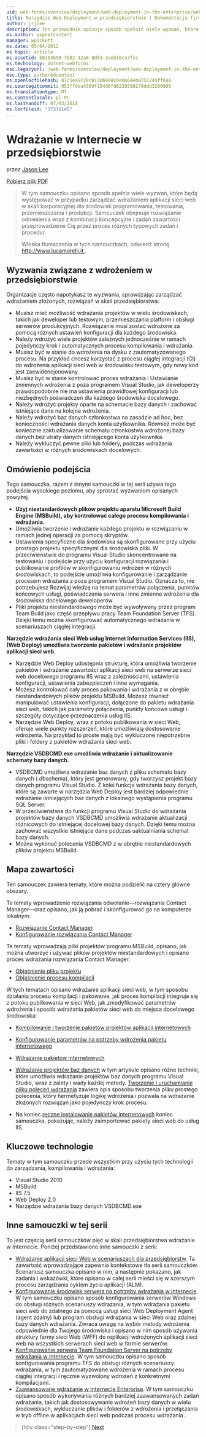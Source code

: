 ```yaml
---
uid: web-forms/overview/deployment/web-deployment-in-the-enterprise/web-deployment-in-the-enterprise
title: Narzędzie Web Deployment w przedsiębiorstwie | Dokumentacja firmy Microsoft
author: jrjlee
description: Ten przewodnik opisuje sposób spełnić wiele wyzwań, które będą występować w przypadku zarządzać wdrażaniem aplikacji sieci web skali korporacyjnej devel...
ms.author: aspnetcontent
manager: wpickett
ms.date: 05/04/2012
ms.topic: article
ms.assetid: b8283698-7b82-42a8-8d83-3aeb18ca7fcc
ms.technology: dotnet-webforms
msc.legacyurl: /web-forms/overview/deployment/web-deployment-in-the-enterprise/web-deployment-in-the-enterprise
msc.type: authoredcontent
ms.openlocfilehash: 07c1ea9728c0130b860c0e0a64eb0751245ff840
ms.sourcegitcommit: 953ff9ea4369f154d6fd0239599279ddd3280009
ms.translationtype: MT
ms.contentlocale: pl-PL
ms.lasthandoff: 07/03/2018
ms.locfileid: "37371145"
---
```

<a name="web-deployment-in-the-enterprise"></a>Wdrażanie w Internecie w przedsiębiorstwie
====================
przez [Jason Lee](https://github.com/jrjlee)

[Pobierz plik PDF](https://msdnshared.blob.core.windows.net/media/MSDNBlogsFS/prod.evol.blogs.msdn.com/CommunityServer.Blogs.Components.WeblogFiles/00/00/00/63/56/8130.DeployingWebAppsInEnterpriseScenarios.pdf)

> W tym samouczku opisano sposób spełnia wiele wyzwań, które będą występować w przypadku zarządzać wdrażaniem aplikacji sieci web w skali korporacyjnej dla środowisk programowania, testowania, przemieszczania i produkcji. Samouczek obejmuje rozwiązanie odniesienia wraz z kombinacji koncepcyjne i zadań zawartości przeprowadzenie Cię przez proces różnych typowych zadań i procedur.
> 
> Włoska tłumaczenia w tych samouczkach, odwiedź stronę [ http://www.lucamorelli.it ](http://www.lucamorelli.it).


## <a name="enterprise-deployment-challenges"></a>Wyzwania związane z wdrożeniem w przedsiębiorstwie

Organizacje często napotykasz te wyzwania, sprawdzając zarządzać wdrażaniem złożonych, rozwiązań w skali przedsiębiorstwa:

- Musisz mieć możliwość wdrażania projektów w wielu środowiskach, takich jak deweloper lub testowym, przemieszczania platform i obsługi serwerów produkcyjnych. Rozwiązanie musi zostać wdrożone za pomocą różnych ustawień konfiguracji dla każdego środowiska.
- Należy wdrożyć wiele projektów zależnych jednocześnie w ramach pojedynczy krok i automatycznych procesu kompilowania i wdrażania.
- Musisz być w stanie do wdrożenia na dysku z zautomatyzowanego procesu. Na przykład chcesz korzystać z procesu ciągłej integracji (CI) do wdrożenia aplikacji sieci web w środowisku testowym, gdy nowy kod jest zaewidencjonowany.
- Musisz być w stanie kontrolować proces wdrażania i Ustawianie zmiennych wdrożenia z poza programem Visual Studio, jak deweloperzy prawdopodobnie nie ma ustawienia prawidłowej konfiguracji lub niezbędnych poświadczeń dla każdego środowiska docelowego.
- Należy wdrożyć projekty oparte na schemacie bazy danych i zachować istniejące dane na kolejne wdrożenia.
- Należy wdrożyć baz danych członkostwa na zasadzie ad hoc, bez konieczności wdrażania danych konta użytkownika. Również może być konieczne zaktualizowanie schematu członkostwa wdrożonej bazy danych bez utraty danych istniejącego konta użytkownika.
- Należy wykluczyć pewne pliki lub foldery, podczas wdrażania zawartości w różnych środowiskach docelowych.

## <a name="overview-of-approach"></a>Omówienie podejścia

Tego samouczka, razem z innymi samouczki w tej serii używa tego podejścia wysokiego poziomu, aby sprostać wyzwaniom opisanych powyżej.

- **Użyj niestandardowych plików projektu aparatu Microsoft Build Engine (MSBuild), aby kontrolować całego procesu kompilowania i wdrażania.**
- Umożliwia tworzenie i wdrażanie każdego projektu w rozwiązaniu w ramach jednej operacji za pomocą skryptów.
- Ustawienia specyficzne dla środowiska są skonfigurowane przy użyciu prostego projektu specyficznymi dla środowiska pliki. W przeciwieństwie do programu Visual Studio skoncentrowane na testowaniu i podejście przy użyciu konfiguracji rozwiązania i publikowanie profilów w skonfigurowaniu wdrożeń w różnych środowiskach, to podejście umożliwia konfigurowanie i zarządzanie procesem wdrażania z poza programem Visual Studio. Oznacza to, nie potrzebujesz Rozwijaj wiedzę na temat parametrów połączenia, punktów końcowych usługi, poświadczenia serwera i inne zmienne wdrożenia dla środowiska docelowego deweloperów.
- Pliki projektu niestandardowego może być wywoływany przez program Team Build jako część przepływu pracy Team Foundation Server (TFS). Dzięki temu można skonfigurować automatycznego wdrażania w scenariuszach ciągłej integracji.

**Narzędzie wdrażania sieci Web usług Internet Information Services (IIS), (Web Deploy) umożliwia tworzenie pakietów i wdrażanie projektów aplikacji sieci web.**

- Narzędzie Web Deploy udostępnia strukturę, która umożliwia tworzenie pakietów i wdrażanie zawartości aplikacji sieci web na serwerze sieci web docelowego programu IIS wraz z zależnościami, ustawienia konfiguracji, ustawienia zabezpieczeń i inne wymagania.
- Możesz kontrolować cały proces pakowania i wdrażania z w obrębie niestandardowych plików projektu MSBuild. Możesz również manipulować ustawienia konfiguracji, dołączone do pakietu wdrażania sieci web, takich jak parametry połączenia, punkty końcowe usługi i szczegóły dotyczące przeznaczenia usług IIS.
- Narzędzie Web Deploy, wraz z potoku publikowania w sieci Web, oferuje wiele punkty rozszerzeń, które umożliwiają dostosowanie wdrożenia. Na przykład to proste mają być wykluczone niepotrzebne pliki i foldery z pakietów wdrażania sieci web.

**Narzędzie VSDBCMD.exe umożliwia wdrażanie i aktualizowanie schematy bazy danych.**

- VSDBCMD umożliwia wdrażanie baz danych z pliku schematu bazy danych (.dbschema), który jest generowany, gdy tworzysz projekt bazy danych programu Visual Studio. Z kolei funkcje wdrażania bazy danych, które są zawarte w narzędzia Web Deploy jest bardziej odpowiednie wdrażanie istniejących baz danych z lokalnego wystąpienia programu SQL Server.
- W przeciwieństwie do funkcji programu Visual Studio do wdrażania projektów bazy danych VSDBCMD umożliwia wdrażanie aktualizacji różnicowych do istniejącej docelowej bazy danych. Dzięki temu można zachować wszystkie istniejące dane podczas uaktualniania schemat bazy danych.
- Można wykonać polecenia VSDBCMD z w obrębie niestandardowych plików projektu MSBuild.

## <a name="content-map"></a>Mapa zawartości

Ten samouczek zawiera tematy, które można podzielić na cztery główne obszary.

Te tematy wprowadzenie rozwiązania odwołanie&#x2014;rozwiązania Contact Manager&#x2014;oraz opisano, jak ją pobrać i skonfigurować go na komputerze lokalnym:

- [Rozwiązanie Contact Manager](the-contact-manager-solution.md)
- [Konfigurowanie rozwiązania Contact Manager](setting-up-the-contact-manager-solution.md)

Te tematy wprowadzają pliki projektów programu MSBuild, opisano, jak można utworzyć i używać plików projektów niestandardowych i opisano proces wdrażania rozwiązania Contact Manager:

- [Objaśnienie pliku projektu](understanding-the-project-file.md)
- [Objaśnienie procesu kompilacji](understanding-the-build-process.md)

W tych tematach opisano wdrażanie aplikacji sieci web, w tym sposobu działania procesu kompilacji i pakowanie, jak proces kompilacji integruje się z potoku publikowania w sieci Web, jak zmodyfikować parametrów wdrożenia i sposób wdrażania pakietów sieci web do miejsca docelowego środowiska:

- [Kompilowanie i tworzenie pakietów projektów aplikacji internetowych](building-and-packaging-web-application-projects.md)
- [Konfigurowanie parametrów na potrzeby wdrożenia pakietu internetowego](configuring-parameters-for-web-package-deployment.md)
- [Wdrażanie pakietów internetowych](deploying-web-packages.md)

- [Wdrażanie projektów baz danych](deploying-database-projects.md) w tym artykule opisano różne techniki, które umożliwia wdrażanie projektów baz danych programu Visual Studio, wraz z zalety i wady każdej metody. [Tworzenie i uruchamianie pliku poleceń wdrażania](creating-and-running-a-deployment-command-file.md) zawiera opis sposobu tworzenia pliku prostego polecenia, który hermetyzuje logikę wdrożenia i pozwala na wdrażanie złożonych rozwiązań jako pojedynczy krok procesu.
- Na koniec [ręczne instalowanie pakietów internetowych](manually-installing-web-packages.md) koniec samouczka, pokazując, należy zaimportować pakiety sieci web do usług IIS.

## <a name="key-technologies"></a>Kluczowe technologie

Tematy w tym samouczku przede wszystkim przy użyciu tych technologii do zarządzania, kompilowania i wdrażania:

- Visual Studio 2010
- MSBuild
- IIS 7.5
- Web Deploy 2.0
- Narzędzie wdrażania bazy danych VSDBCMD.exe

## <a name="other-tutorials-in-this-series"></a>Inne samouczki w tej serii

To jest częścią serii samouczków pięć w skali przedsiębiorstwa wdrażanie w Internecie. Poniżej przedstawiono inne samouczki z serii:

- [Wdrażanie aplikacji sieci Web w scenariuszach dla przedsiębiorstw](../deploying-web-applications-in-enterprise-scenarios/deploying-web-applications-in-enterprise-scenarios.md). Ta zawartość wprowadzające zapewnia kontekstowe tła serii samouczków. Scenariusz samouczka opisano w nim, a następnie pokazano, jak zadania i wskazówki, które opisano w całej serii mieści się w szerszym procesu zarządzania cyklem życia aplikacji (ALM).
- [Konfigurowanie środowisk serwera na potrzeby wdrażania w Internecie](../configuring-server-environments-for-web-deployment/configuring-server-environments-for-web-deployment.md). W tym samouczku opisano sposób konfigurowania serwerów Windows do obsługi różnych scenariuszy wdrażania, w tym wdrażania pakietu sieci web do zdalnego za pomocą usługi sieci Web Deployment Agent (agent zdalny) lub program obsługi wdrażania w sieci Web oraz zdalnej bazy danych wdrażania. Zwraca uwagę na wybór metody wdrożenia odpowiednie dla Twojego środowiska i opisano w nim sposób używania struktury farmy sieci Web (WFF) do replikacji wdrożonych aplikacji sieci web na wszystkich serwerach sieci web w farmie serwerów.
- [Konfigurowanie serwera Team Foundation Server na potrzeby wdrażania w Internecie](../configuring-team-foundation-server-for-web-deployment/configuring-team-foundation-server-for-web-deployment.md). W tym samouczku opisano sposób konfigurowania programu TFS do obsługi różnych scenariuszy wdrażania, w tym zautomatyzowane wdrożenia w ramach procesu ciągłej integracji i ręcznie wyzwolony wdrożeń z konkretnymi kompilacjami.
- [Zaawansowane wdrażanie w Internecie Enterprise](../advanced-enterprise-web-deployment/advanced-enterprise-web-deployment.md). W tym samouczku opisano sposób wykonywania różnych bardziej zaawansowanych zadań wdrażania, takich jak dostosowywanie wdrożeń bazy danych w wielu środowiskach, wykluczanie plików i folderów z wdrożenia i przełączania w tryb offline w aplikacjach sieci web podczas procesu wdrażania .

> [!div class="step-by-step"]
> [Next](the-contact-manager-solution.md)

